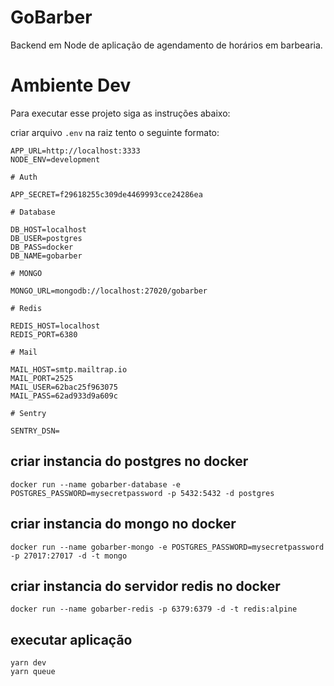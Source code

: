 # GoBarber

Backend em Node de aplicação de agendamento de horários em barbearia.


# Ambiente Dev

Para executar esse projeto siga as instruções abaixo:

criar arquivo `.env` na raiz tento o seguinte formato:

```
APP_URL=http://localhost:3333
NODE_ENV=development

# Auth

APP_SECRET=f29618255c309de4469993cce24286ea

# Database

DB_HOST=localhost
DB_USER=postgres
DB_PASS=docker
DB_NAME=gobarber

# MONGO

MONGO_URL=mongodb://localhost:27020/gobarber

# Redis

REDIS_HOST=localhost
REDIS_PORT=6380

# Mail

MAIL_HOST=smtp.mailtrap.io
MAIL_PORT=2525
MAIL_USER=62bac25f963075
MAIL_PASS=62ad933d9a609c

# Sentry

SENTRY_DSN=

```


## criar instancia do postgres no docker

`docker run --name gobarber-database -e POSTGRES_PASSWORD=mysecretpassword -p 5432:5432 -d postgres`

## criar instancia do mongo no docker

`docker run --name gobarber-mongo -e POSTGRES_PASSWORD=mysecretpassword -p 27017:27017 -d -t mongo`

## criar instancia do servidor redis no docker

`docker run --name gobarber-redis -p 6379:6379 -d -t redis:alpine`

## executar aplicação

```
yarn dev
yarn queue
```
